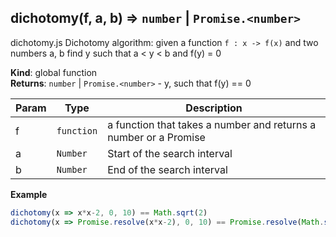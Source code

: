 <a name="dichotomy"></a>

## dichotomy(f, a, b) ⇒ <code>number</code> &#124; <code>Promise.&lt;number&gt;</code>
dichotomy.js
Dichotomy algorithm:
given a function `f : x -> f(x)` and two numbers a, b
find y such that a < y < b and f(y) = 0

**Kind**: global function  
**Returns**: <code>number</code> &#124; <code>Promise.&lt;number&gt;</code> - y, such that f(y) == 0  

| Param | Type | Description |
| --- | --- | --- |
| f | <code>function</code> | a function that takes a number and returns a number or a Promise<Number> |
| a | <code>Number</code> | Start of the search interval |
| b | <code>Number</code> | End of the search interval |

**Example**  
```js
dichotomy(x => x*x-2, 0, 10) == Math.sqrt(2)
dichotomy(x => Promise.resolve(x*x-2), 0, 10) == Promise.resolve(Math.sqrt(2))
```
